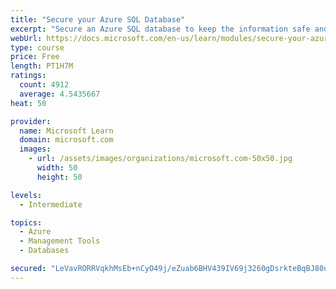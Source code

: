 ```yaml
---
title: "Secure your Azure SQL Database"
excerpt: "Secure an Azure SQL database to keep the information safe and diagnose potential security concerns as they happen."
webUrl: https://docs.microsoft.com/en-us/learn/modules/secure-your-azure-sql-database/
type: course
price: Free
length: PT1H7M
ratings:
  count: 4912
  average: 4.5435667
heat: 50

provider:
  name: Microsoft Learn
  domain: microsoft.com
  images:
    - url: /assets/images/organizations/microsoft.com-50x50.jpg
      width: 50
      height: 50

levels:
  - Intermediate

topics:
  - Azure
  - Management Tools
  - Databases

secured: "LeVavRORRVqkhMsEb+nCyO49j/eZuab6BHV439IV69j3260gDsrkteBqBJ80u/DL8jIMpbTsB9v2xHE7lT2DLt92gXFv1a+9K3MRx9SNJlcPlsxG8YwAysZE0/SND8VpU+fvlz6vxc8NDPhblfG6dBt/Ib9sB9fu/laCkoQzMbYtNB+HgZ9UtpNvOjkScf8TqtXohui1YanIH3491qfnOOuiOXJUWku8JTVrCYWN+6McMOi7tIu+UQrzLOzGaGL+H/oqMH/AwEJXv+Q8sxYkRtQp4kewLwVbPEFlhWEOkejzIIUr3efeYtUafA1Dt+05TYbww4nbcXTaDxH5WGACjKMdR5rgOo+Z/OC1J7KDuCDhulVE5PSB5NZ1lhulIGX32yCh8XKx/tej/GL4rZ/Qo8ruskxKWolr5lbF+JUMX84=;/9rTm+uDNXJXP5joTs9uLw=="
---
```


